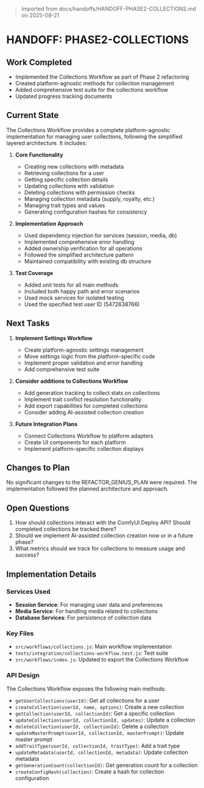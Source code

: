 > Imported from docs/handoffs/HANDOFF-PHASE2-COLLECTIONS.md on 2025-08-21

# HANDOFF: PHASE2-COLLECTIONS

## Work Completed
- Implemented the Collections Workflow as part of Phase 2 refactoring
- Created platform-agnostic methods for collection management
- Added comprehensive test suite for the collections workflow
- Updated progress tracking documents

## Current State
The Collections Workflow provides a complete platform-agnostic implementation for managing user collections, following the simplified layered architecture. It includes:

1. **Core Functionality**
   - Creating new collections with metadata
   - Retrieving collections for a user
   - Getting specific collection details
   - Updating collections with validation
   - Deleting collections with permission checks
   - Managing collection metadata (supply, royalty, etc.)
   - Managing trait types and values
   - Generating configuration hashes for consistency

2. **Implementation Approach**
   - Used dependency injection for services (session, media, db)
   - Implemented comprehensive error handling
   - Added ownership verification for all operations
   - Followed the simplified architecture pattern
   - Maintained compatibility with existing db structure

3. **Test Coverage**
   - Added unit tests for all main methods
   - Included both happy path and error scenarios
   - Used mock services for isolated testing
   - Used the specified test user ID (5472638766)

## Next Tasks
1. **Implement Settings Workflow**
   - Create platform-agnostic settings management
   - Move settings logic from the platform-specific code
   - Implement proper validation and error handling
   - Add comprehensive test suite

2. **Consider additions to Collections Workflow**
   - Add generation tracking to collect stats on collections
   - Implement trait conflict resolution functionality
   - Add export capabilities for completed collections
   - Consider adding AI-assisted collection creation

3. **Future Integration Plans**
   - Connect Collections Workflow to platform adapters
   - Create UI components for each platform
   - Implement platform-specific collection displays

## Changes to Plan
No significant changes to the REFACTOR_GENIUS_PLAN were required. The implementation followed the planned architecture and approach.

## Open Questions
1. How should collections interact with the ComfyUI Deploy API? Should completed collections be tracked there?
2. Should we implement AI-assisted collection creation now or in a future phase?
3. What metrics should we track for collections to measure usage and success?

## Implementation Details

### Services Used
- **Session Service**: For managing user data and preferences
- **Media Service**: For handling media related to collections
- **Database Services**: For persistence of collection data

### Key Files
- `src/workflows/collections.js`: Main workflow implementation
- `tests/integration/collections-workflow.test.js`: Test suite
- `src/workflows/index.js`: Updated to export the Collections Workflow

### API Design
The Collections Workflow exposes the following main methods:
- `getUserCollections(userId)`: Get all collections for a user
- `createCollection(userId, name, options)`: Create a new collection
- `getCollection(userId, collectionId)`: Get a specific collection
- `updateCollection(userId, collectionId, updates)`: Update a collection
- `deleteCollection(userId, collectionId)`: Delete a collection
- `updateMasterPrompt(userId, collectionId, masterPrompt)`: Update master prompt
- `addTraitType(userId, collectionId, traitType)`: Add a trait type
- `updateMetadata(userId, collectionId, metadata)`: Update collection metadata
- `getGenerationCount(collectionId)`: Get generation count for a collection
- `createConfigHash(collection)`: Create a hash for collection configuration 
